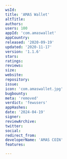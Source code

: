 ```yaml
---
wsId: 
title: 'AMAS Wallet'
altTitle: 
authors: 
users: 100
appId: 'com.amaswallet'
appCountry: 
released: '2020-09-19'
updated: '2020-11-17'
version: '1.1.6'
stars: 
ratings: 
reviews: 
size: 
website: 
repository: 
issue: 
icon: 'com.amaswallet.jpg'
bugbounty: 
meta: 'removed'
verdict: 'fewusers'
appHashes: 
date: '2024-04-19'
signer: 
reviewArchive: 
twitter: 
social: 
redirect_from: 
developerName: 'AMAS COIN'
features: 

---
```


